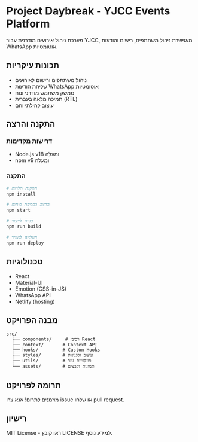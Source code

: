 # Project Daybreak - YJCC Events Platform

מערכת ניהול אירועים מודרנית עבור YJCC, מאפשרת ניהול משתתפים, רישום והודעות WhatsApp אוטומטיות.

## תכונות עיקריות
- ניהול משתתפים ורישום לאירועים
- שליחת הודעות WhatsApp אוטומטיות
- ממשק משתמש מודרני ונוח
- תמיכה מלאה בעברית (RTL)
- עיצוב קהילתי וחם

## התקנה והרצה

### דרישות מקדימות
- Node.js v18 ומעלה
- npm v9 ומעלה

### התקנה
```bash
# התקנת תלויות
npm install

# הרצה בסביבת פיתוח
npm start

# בנייה לייצור
npm run build

# העלאה לאוויר
npm run deploy
```

## טכנולוגיות
- React
- Material-UI
- Emotion (CSS-in-JS)
- WhatsApp API
- Netlify (hosting)

## מבנה הפרויקט
```
src/
  ├── components/     # רכיבי React
  ├── context/       # Context API
  ├── hooks/         # Custom Hooks
  ├── styles/        # עיצוב וסגנונות
  ├── utils/         # פונקציות עזר
  └── assets/        # תמונות וקבצים
```

## תרומה לפרויקט
מוזמנים לתרום! אנא צרו issue או שלחו pull request.

## רישיון
MIT License - ראו קובץ LICENSE למידע נוסף. 